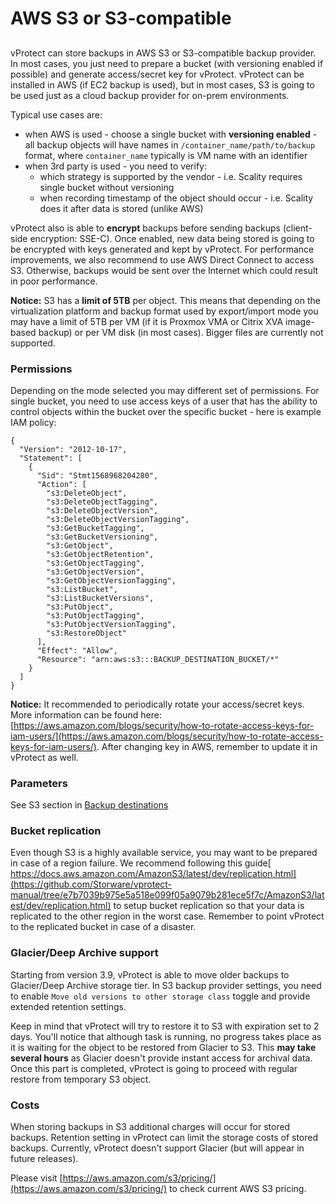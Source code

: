 # AWS S3 or S3-compatible

## 

vProtect can store backups in AWS S3 or S3-compatible backup provider. In most cases, you just need to prepare a bucket \(with versioning enabled if possible\) and generate access/secret key for vProtect. vProtect can be installed in AWS \(if EC2 backup is used\), but in most cases, S3 is going to be used just as a cloud backup provider for on-prem environments.

Typical use cases are:

* when AWS is used - choose a single bucket with **versioning enabled** - all backup objects will have names in `/container_name/path/to/backup` format, where `container_name` typically is VM name with an identifier
* when 3rd party is used - you need to verify:
  * which strategy is supported by the vendor - i.e. Scality requires single bucket without versioning
  * when recording timestamp of the object should occur - i.e. Scality does it after data is stored \(unlike AWS\)

vProtect also is able to **encrypt** backups before sending backups \(client-side encryption: SSE-C\). Once enabled, new data being stored is going to be encrypted with keys generated and kept by vProtect. For performance improvements, we also recommend to use AWS Direct Connect to access S3. Otherwise, backups would be sent over the Internet which could result in poor performance.

**Notice:** S3 has a **limit of 5TB** per object. This means that depending on the virtualization platform and backup format used by export/import mode you may have a limit of 5TB per VM \(if it is Proxmox VMA or Citrix XVA image-based backup\) or per VM disk \(in most cases\). Bigger files are currently not supported.

### Permissions

Depending on the mode selected you may different set of permissions. For single bucket, you need to use access keys of a user that has the ability to control objects within the bucket over the specific bucket - here is example IAM policy:

```text
{
  "Version": "2012-10-17",
  "Statement": [
    {
      "Sid": "Stmt1568968204280",
      "Action": [
        "s3:DeleteObject",
        "s3:DeleteObjectTagging",
        "s3:DeleteObjectVersion",
        "s3:DeleteObjectVersionTagging",
        "s3:GetBucketTagging",
        "s3:GetBucketVersioning",
        "s3:GetObject",
        "s3:GetObjectRetention",
        "s3:GetObjectTagging",
        "s3:GetObjectVersion",
        "s3:GetObjectVersionTagging",
        "s3:ListBucket",
        "s3:ListBucketVersions",
        "s3:PutObject",
        "s3:PutObjectTagging",
        "s3:PutObjectVersionTagging",
        "s3:RestoreObject"
      ],
      "Effect": "Allow",
      "Resource": "arn:aws:s3:::BACKUP_DESTINATION_BUCKET/*"
    }
  ]
}
```

**Notice:** It recommended to periodically rotate your access/secret keys. More information can be found here: [https://aws.amazon.com/blogs/security/how-to-rotate-access-keys-for-iam-users/](https://aws.amazon.com/blogs/security/how-to-rotate-access-keys-for-iam-users/). After changing key in AWS, remember to update it in vProtect as well.

### Parameters

See S3 section in [Backup destinations](https://github.com/Storware/vprotect-manual/blob/44ec389afca4833c392307e4b64205c90e260fd6/admin_webui_overview/admin_webui_bd.md#s3)

### Bucket replication

Even though S3 is a highly available service, you may want to be prepared in case of a region failure. We recommend following this guide[ https://docs.aws.amazon.com/AmazonS3/latest/dev/replication.html](https://github.com/Storware/vprotect-manual/tree/e7b7039b975e5a518e099f05a9079b281ece5f7c/AmazonS3/latest/dev/replication.html) to setup bucket replication so that your data is replicated to the other region in the worst case. Remember to point vProtect to the replicated bucket in case of a disaster.

### Glacier/Deep Archive support

Starting from version 3.9, vProtect is able to move older backups to Glacier/Deep Archive storage tier. In S3 backup provider settings, you need to enable `Move old versions to other storage class` toggle and provide extended retention settings.

Keep in mind that vProtect will try to restore it to S3 with expiration set to 2 days. You'll notice that although task is running, no progress takes place as it is waiting for the object to be restored from Glacier to S3. This **may take several hours** as Glacier doesn't provide instant access for archival data. Once this part is completed, vProtect is going to proceed with regular restore from temporary S3 object.

### Costs

When storing backups in S3 additional charges will occur for stored backups. Retention setting in vProtect can limit the storage costs of stored backups. Currently, vProtect doesn't support Glacier \(but will appear in future releases\).

Please visit [https://aws.amazon.com/s3/pricing/](https://aws.amazon.com/s3/pricing/) to check current AWS S3 pricing.

